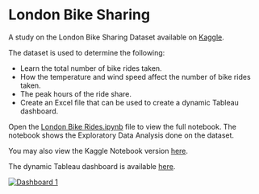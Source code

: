 # London Bike Sharing
A study on the London Bike Sharing Dataset available on [Kaggle](https://www.kaggle.com/datasets/hmavrodiev/london-bike-sharing-dataset/data).

The dataset is used to determine the following:
- Learn the total number of bike rides taken.
- How the temperature and wind speed affect the number of bike rides taken.
- The peak hours of the ride share.
- Create an Excel file that can be used to create a dynamic Tableau dashboard. 

Open the [London Bike Rides.ipynb](https://github.com/singjellarity/London-Bike-Sharing/blob/main/London%20Bike%20Rides.ipynb) file to view the full notebook. The notebook shows the Exploratory Data Analysis done on the dataset. 

You may also view the Kaggle Notebook version [here](https://www.kaggle.com/code/majellaimperial/is-the-philippine-lottery-fair/notebook).

The dynamic Tableau dashboard is available [here](https://public.tableau.com/app/profile/majella.imperial/viz/LondonBikeRides_17060152172870/Dashboard1). 
<div class='tableauPlaceholder' id='viz1706019030018' style='position: relative'><noscript><a href='#'><img alt='Dashboard 1 ' src='https:&#47;&#47;public.tableau.com&#47;static&#47;images&#47;Lo&#47;LondonBikeRides_17060152172870&#47;Dashboard1&#47;1_rss.png' style='border: none' /></a></noscript><object class='tableauViz'  style='display:none;'><param name='host_url' value='https%3A%2F%2Fpublic.tableau.com%2F' /> <param name='embed_code_version' value='3' /> <param name='path' value='views&#47;LondonBikeRides_17060152172870&#47;Dashboard1?:language=en-US&amp;:embed=true' /> <param name='toolbar' value='yes' /><param name='static_image' value='https:&#47;&#47;public.tableau.com&#47;static&#47;images&#47;Lo&#47;LondonBikeRides_17060152172870&#47;Dashboard1&#47;1.png' /> <param name='animate_transition' value='yes' /><param name='display_static_image' value='yes' /><param name='display_spinner' value='yes' /><param name='display_overlay' value='yes' /><param name='display_count' value='yes' /><param name='language' value='en-US' /></object></div>                

